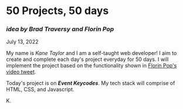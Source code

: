# 50 Projects, 50 days
### *idea by Brad Traversy and Florin Pop*

July 13, 2022

My name is *Kane Taylor* and I am a self-taught web developer! I aim to create and complete each day's project everyday for 50 days. I will implement the project based on the functionality shown in [Florin Pop's video tweet](https://twitter.com/florinpop1705/status/1542923659546951681).

Today's project is on ***Event Keycodes***. My tech stack will comprise of HTML, CSS, and Javascript.

K.